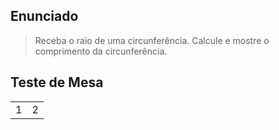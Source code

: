 ## Enunciado

> Receba o raio de uma circunferência. Calcule e mostre o comprimento da circunferência.

## Teste de Mesa

| | |
| --- | --- |
| 1 | 2 |